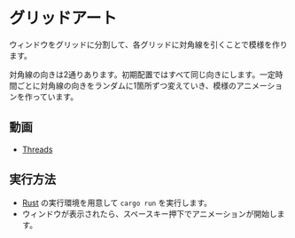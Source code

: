 # グリッドアート

ウィンドウをグリッドに分割して、各グリッドに対角線を引くことで模様を作ります。

対角線の向きは2通りあります。初期配置ではすべて同じ向きにします。一定時間ごとに対角線の向きをランダムに1箇所ずつ変えていき、模様のアニメーションを作っています。

## 動画

* [Threads](https://www.threads.net/@usamik26/post/Cy3gYl-xLdo)

## 実行方法

* [Rust](https://www.rust-lang.org/ja/) の実行環境を用意して `cargo run` を実行します。
* ウィンドウが表示されたら、スペースキー押下でアニメーションが開始します。

